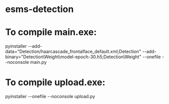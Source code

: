 # esms-detection
# To compile main.exe:
pyinstaller --add-data="Detection/haarcascade_frontalface_default.xml;Detection" --add-binary="Detection\Weight\model-epoch-30.h5;Detection\Weight" --onefile --noconsole main.py
# To compile upload.exe:
pyinstaller --onefile --noconsole upload.py
